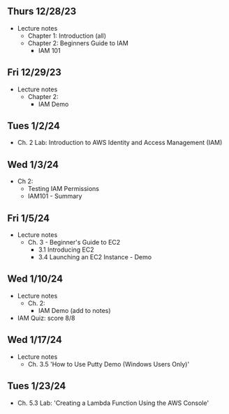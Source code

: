 ## Thurs 12/28/23
* Lecture notes
  * Chapter 1: Introduction (all)
  * Chapter 2: Beginners Guide to IAM
    * IAM 101

## Fri 12/29/23
* Lecture notes
  * Chapter 2:
    * IAM Demo

## Tues 1/2/24
* Ch. 2 Lab: Introduction to AWS Identity and Access Management (IAM)

## Wed 1/3/24
* Ch 2:
  * Testing IAM Permissions
  * IAM101 - Summary

## Fri 1/5/24
* Lecture notes
  * Ch. 3 - Beginner's Guide to EC2
    * 3.1 Introducing EC2
    * 3.4 Launching an EC2 Instance - Demo

## Wed 1/10/24
* Lecture notes
  * Ch. 2:
    * IAM Demo (add to notes)
* IAM Quiz: score 8/8

## Wed 1/17/24
* Lecture notes
  * Ch. 3.5 'How to Use Putty Demo (Windows Users Only)' 

## Tues 1/23/24
* Ch. 5.3 Lab: 'Creating a Lambda Function Using the AWS Console'